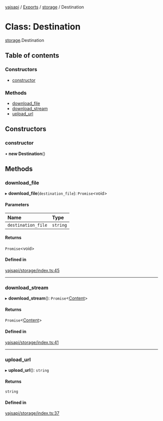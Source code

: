 [yajsapi](../README.md) / [Exports](../modules.md) / [storage](../modules/storage.md) / Destination

# Class: Destination

[storage](../modules/storage.md).Destination

## Table of contents

### Constructors

- [constructor](storage.destination.md#constructor)

### Methods

- [download\_file](storage.destination.md#download_file)
- [download\_stream](storage.destination.md#download_stream)
- [upload\_url](storage.destination.md#upload_url)

## Constructors

### constructor

• **new Destination**()

## Methods

### download\_file

▸ **download_file**(`destination_file`): `Promise`<void\>

#### Parameters

| Name | Type |
| :------ | :------ |
| `destination_file` | `string` |

#### Returns

`Promise`<void\>

#### Defined in

[yajsapi/storage/index.ts:45](https://github.com/golemfactory/yajsapi/blob/8f42a91/yajsapi/storage/index.ts#L45)

___

### download\_stream

▸ **download_stream**(): `Promise`<[Content](storage.content.md)\>

#### Returns

`Promise`<[Content](storage.content.md)\>

#### Defined in

[yajsapi/storage/index.ts:41](https://github.com/golemfactory/yajsapi/blob/8f42a91/yajsapi/storage/index.ts#L41)

___

### upload\_url

▸ **upload_url**(): `string`

#### Returns

`string`

#### Defined in

[yajsapi/storage/index.ts:37](https://github.com/golemfactory/yajsapi/blob/8f42a91/yajsapi/storage/index.ts#L37)
